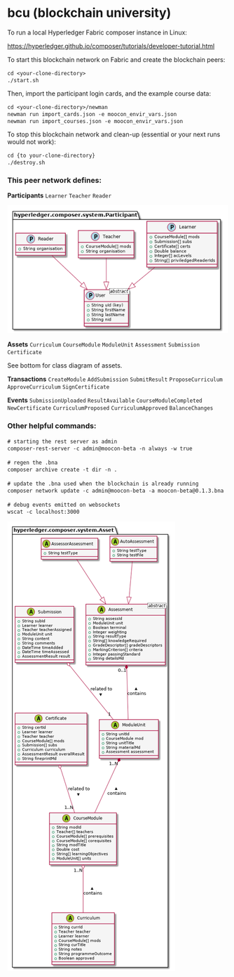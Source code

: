 # bcu (blockchain university)
To run a local Hyperledger Fabric composer instance in Linux:

https://hyperledger.github.io/composer/tutorials/developer-tutorial.html

To start this blockchain network on Fabric and create the blockchain peers:

```
cd <your-clone-directory>
./start.sh
```

Then, import the participant login cards, and the example course data:
```
cd <your-clone-directory>/newman
newman run import_cards.json -e moocon_envir_vars.json
newman run import_courses.json -e moocon_envir_vars.json
```

To stop this blockchain network and clean-up (essential or your next runs would not work):

```
cd {to your-clone-directory}
./destroy.sh
```

### This peer network defines:

**Participants**
`Learner`
`Teacher`
`Reader`

![class diagram of participants](out/plantuml/participants/participants.png)

**Assets**
`Curriculum`
`CourseModule`
`ModuleUnit`
`Assessment`
`Submission`
`Certificate`

See bottom for class diagram of assets.

**Transactions**
`CreateModule`
`AddSubmission`
`SubmitResult`
`ProposeCurriculum`
`ApproveCurriculum`
`SignCertificate`

**Events**
`SubmissionUploaded`
`ResultAvailable`
`CourseModuleCompleted`
`NewCertificate`
`CurriculumProposed`
`CurriculumApproved`
`BalanceChanges`

### Other helpful commands:

```
# starting the rest server as admin
composer-rest-server -c admin@moocon-beta -n always -w true

# regen the .bna
composer archive create -t dir -n .

# update the .bna used when the blockchain is already running
composer network update -c admin@moocon-beta -a moocon-beta@0.1.3.bna

# debug events emitted on websockets
wscat -c localhost:3000
```

![class diagram of assets](out/plantuml/assets/assets.png)
